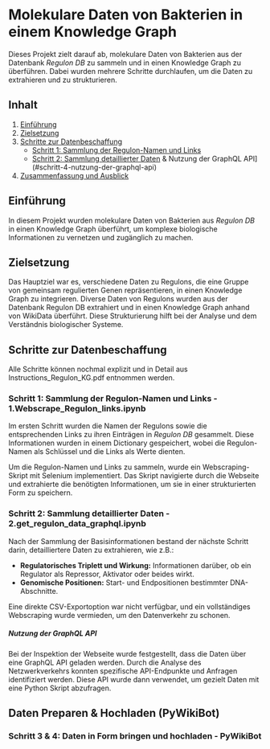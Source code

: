 # Molekulare Daten von Bakterien in einem Knowledge Graph

Dieses Projekt zielt darauf ab, molekulare Daten von Bakterien aus der Datenbank *Regulon DB* zu sammeln und in einen Knowledge Graph zu überführen. Dabei wurden mehrere Schritte durchlaufen, um die Daten zu extrahieren und zu strukturieren.

## Inhalt

1. [Einführung](#einführung)
2. [Zielsetzung](#zielsetzung)
3. [Schritte zur Datenbeschaffung](#schritte-zur-datenbeschaffung)
   - [Schritt 1: Sammlung der Regulon-Namen und Links](#schritt-1-sammlung-der-regulon-namen-und-links)
   - [Schritt 2: Sammlung detaillierter Daten](#schritt-3-sammlung-detaillierter-daten) & Nutzung der GraphQL API](#schritt-4-nutzung-der-graphql-api)
4. [Zusammenfassung und Ausblick](#zusammenfassung-und-ausblick)

## Einführung

In diesem Projekt wurden molekulare Daten von Bakterien aus *Regulon DB* in einen Knowledge Graph überführt, um komplexe biologische Informationen zu vernetzen und zugänglich zu machen.

## Zielsetzung

Das Hauptziel war es, verschiedene Daten zu Regulons, die eine Gruppe von gemeinsam regulierten Genen repräsentieren, in einen Knowledge Graph zu integrieren. Diverse Daten von Regulons wurden aus der Datenbank Regulon DB extrahiert und in einen Knowledge Graph anhand von WikiData überführt.
Diese Strukturierung hilft bei der Analyse und dem Verständnis biologischer Systeme.

## Schritte zur Datenbeschaffung
Alle Schritte können nochmal explizit und in Detail aus Instructions_Regulon_KG.pdf entnommen werden.

### Schritt 1: Sammlung der Regulon-Namen und Links - 1.Webscrape_Regulon_links.ipynb

Im ersten Schritt wurden die Namen der Regulons sowie die entsprechenden Links zu ihren Einträgen in *Regulon DB* gesammelt. Diese Informationen wurden in einem Dictionary gespeichert, wobei die Regulon-Namen als Schlüssel und die Links als Werte dienten.

Um die Regulon-Namen und Links zu sammeln, wurde ein Webscraping-Skript mit Selenium implementiert. Das Skript navigierte durch die Webseite und extrahierte die benötigten Informationen, um sie in einer strukturierten Form zu speichern.

### Schritt 2: Sammlung detaillierter Daten - 2.get_regulon_data_graphql.ipynb

Nach der Sammlung der Basisinformationen bestand der nächste Schritt darin, detailliertere Daten zu extrahieren, wie z.B.:
- **Regulatorisches Triplett und Wirkung:** Informationen darüber, ob ein Regulator als Repressor, Aktivator oder beides wirkt.
- **Genomische Positionen:** Start- und Endpositionen bestimmter DNA-Abschnitte.

Eine direkte CSV-Exportoption war nicht verfügbar, und ein vollständiges Webscraping wurde vermieden, um den Datenverkehr zu schonen.

##### Nutzung der GraphQL API

Bei der Inspektion der Webseite wurde festgestellt, dass die Daten über eine GraphQL API geladen werden. Durch die Analyse des Netzwerkverkehrs konnten spezifische API-Endpunkte und Anfragen identifiziert werden. Diese API wurde dann verwendet, um gezielt Daten mit eine Python Skript abzufragen.

## Daten Preparen & Hochladen (PyWikiBot)
### Schritt 3 & 4: Daten in Form bringen und hochladen - PyWikiBot



